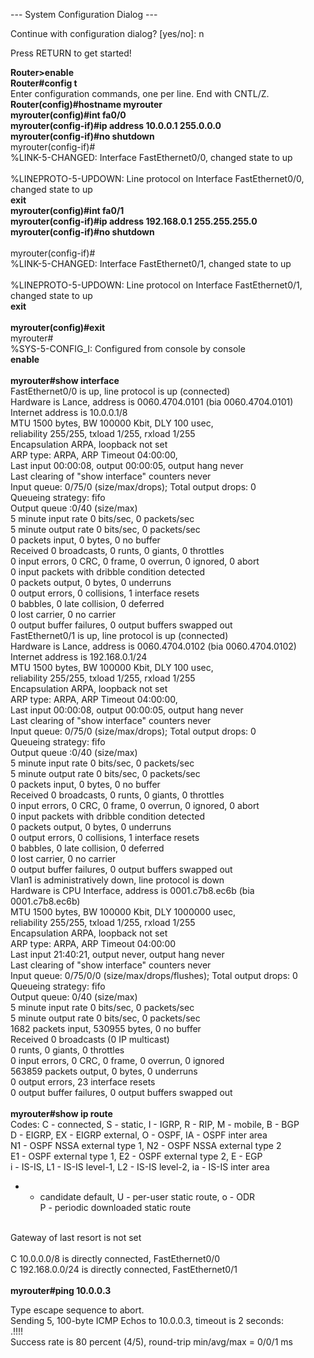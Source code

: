 --- System Configuration Dialog ---

Continue with configuration dialog? [yes/no]: n


Press RETURN to get started!

<b>Router>enable<br>
Router#config t<br></b>
Enter configuration commands, one per line. End with CNTL/Z.<br>
<b>Router(config)#hostname myrouter<br>
myrouter(config)#int fa0/0<br>
myrouter(config-if)#ip address 10.0.0.1 255.0.0.0<br>
myrouter(config-if)#no shutdown<br>
</b>
myrouter(config-if)#<br>
%LINK-5-CHANGED: Interface FastEthernet0/0, changed state to up<br>
<br>
%LINEPROTO-5-UPDOWN: Line protocol on Interface FastEthernet0/0, changed state to up<br>
<b>exit<br>
myrouter(config)#int fa0/1<br>
myrouter(config-if)#ip address 192.168.0.1 255.255.255.0<br>
myrouter(config-if)#no shutdown<br>
<br></b>
myrouter(config-if)#<br>
%LINK-5-CHANGED: Interface FastEthernet0/1, changed state to up<br>
<br>
%LINEPROTO-5-UPDOWN: Line protocol on Interface FastEthernet0/1, changed state to up<br>
<b>exit<br>
<br>
myrouter(config)#exit<br></b>
myrouter#<br>
%SYS-5-CONFIG_I: Configured from console by console<br>
<b>enable<br>
<br>
myrouter#show interface<br></b>
FastEthernet0/0 is up, line protocol is up (connected)<br>
Hardware is Lance, address is 0060.4704.0101 (bia 0060.4704.0101)<br>
Internet address is 10.0.0.1/8<br>
MTU 1500 bytes, BW 100000 Kbit, DLY 100 usec,<br>
reliability 255/255, txload 1/255, rxload 1/255<br>
Encapsulation ARPA, loopback not set<br>
ARP type: ARPA, ARP Timeout 04:00:00, <br>
Last input 00:00:08, output 00:00:05, output hang never<br>
Last clearing of "show interface" counters never<br>
Input queue: 0/75/0 (size/max/drops); Total output drops: 0<br>
Queueing strategy: fifo<br>
Output queue :0/40 (size/max)<br>
5 minute input rate 0 bits/sec, 0 packets/sec<br>
5 minute output rate 0 bits/sec, 0 packets/sec<br>
0 packets input, 0 bytes, 0 no buffer<br>
Received 0 broadcasts, 0 runts, 0 giants, 0 throttles<br>
0 input errors, 0 CRC, 0 frame, 0 overrun, 0 ignored, 0 abort<br>
0 input packets with dribble condition detected<br>
0 packets output, 0 bytes, 0 underruns<br>
0 output errors, 0 collisions, 1 interface resets<br>
0 babbles, 0 late collision, 0 deferred<br>
0 lost carrier, 0 no carrier<br>
0 output buffer failures, 0 output buffers swapped out<br>
FastEthernet0/1 is up, line protocol is up (connected)<br>
Hardware is Lance, address is 0060.4704.0102 (bia 0060.4704.0102)<br>
Internet address is 192.168.0.1/24<br>
MTU 1500 bytes, BW 100000 Kbit, DLY 100 usec,<br>
reliability 255/255, txload 1/255, rxload 1/255<br>
Encapsulation ARPA, loopback not set<br>
ARP type: ARPA, ARP Timeout 04:00:00, <br>
Last input 00:00:08, output 00:00:05, output hang never<br>
Last clearing of "show interface" counters never<br>
Input queue: 0/75/0 (size/max/drops); Total output drops: 0<br>
Queueing strategy: fifo<br>
Output queue :0/40 (size/max)<br>
5 minute input rate 0 bits/sec, 0 packets/sec<br>
5 minute output rate 0 bits/sec, 0 packets/sec<br>
0 packets input, 0 bytes, 0 no buffer<br>
Received 0 broadcasts, 0 runts, 0 giants, 0 throttles<br>
0 input errors, 0 CRC, 0 frame, 0 overrun, 0 ignored, 0 abort<br>
0 input packets with dribble condition detected<br>
0 packets output, 0 bytes, 0 underruns<br>
0 output errors, 0 collisions, 1 interface resets<br>
0 babbles, 0 late collision, 0 deferred<br>
0 lost carrier, 0 no carrier<br>
0 output buffer failures, 0 output buffers swapped out<br>
Vlan1 is administratively down, line protocol is down<br>
Hardware is CPU Interface, address is 0001.c7b8.ec6b (bia 0001.c7b8.ec6b)<br>
MTU 1500 bytes, BW 100000 Kbit, DLY 1000000 usec,<br>
reliability 255/255, txload 1/255, rxload 1/255<br>
Encapsulation ARPA, loopback not set<br>
ARP type: ARPA, ARP Timeout 04:00:00<br>
Last input 21:40:21, output never, output hang never<br>
Last clearing of "show interface" counters never<br>
Input queue: 0/75/0/0 (size/max/drops/flushes); Total output drops: 0<br>
Queueing strategy: fifo<br>
Output queue: 0/40 (size/max)<br>
5 minute input rate 0 bits/sec, 0 packets/sec<br>
5 minute output rate 0 bits/sec, 0 packets/sec<br>
1682 packets input, 530955 bytes, 0 no buffer<br>
Received 0 broadcasts (0 IP multicast)<br>
0 runts, 0 giants, 0 throttles<br>
0 input errors, 0 CRC, 0 frame, 0 overrun, 0 ignored<br>
563859 packets output, 0 bytes, 0 underruns<br>
0 output errors, 23 interface resets<br>
0 output buffer failures, 0 output buffers swapped out<br>
<br>
<b>myrouter#show ip route<br></b>
Codes: C - connected, S - static, I - IGRP, R - RIP, M - mobile, B - BGP<br>
D - EIGRP, EX - EIGRP external, O - OSPF, IA - OSPF inter area<br>
N1 - OSPF NSSA external type 1, N2 - OSPF NSSA external type 2<br>
E1 - OSPF external type 1, E2 - OSPF external type 2, E - EGP<br>
i - IS-IS, L1 - IS-IS level-1, L2 - IS-IS level-2, ia - IS-IS inter area<br>
* - candidate default, U - per-user static route, o - ODR<br>
P - periodic downloaded static route<br>
<br>
Gateway of last resort is not set<br>
<br>
C 10.0.0.0/8 is directly connected, FastEthernet0/0<br>
C 192.168.0.0/24 is directly connected, FastEthernet0/1<br><br>
<b>myrouter#ping 10.0.0.3<br></b>

Type escape sequence to abort.<br>
Sending 5, 100-byte ICMP Echos to 10.0.0.3, timeout is 2 seconds:<br>
.!!!!<br>
Success rate is 80 percent (4/5), round-trip min/avg/max = 0/0/1 ms<br>
